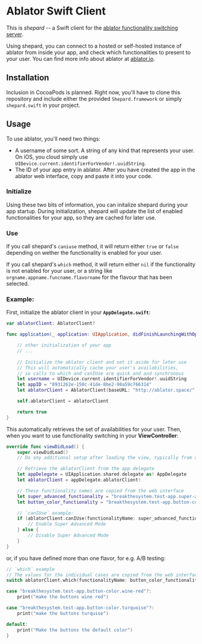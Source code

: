 # Ablator Swift Client
This is *shepard* -- a Swift client for the [ablator functionality switching server](https://github.com/ablator/ablator/).

Using shepard, you can connect to a hosted or self-hosted instance of ablator from inside your app, and check which functionalities to present to your user. You can find more info about ablator at [ablator.io](http://ablator.io/).

## Installation
Inclusion in CocoaPods is planned. Right now, you'll have to clone this repository and include either the provided `Shepard.framework` or simply `shepard.swift` in your project.

## Usage
To use ablator, you'll need two things: 

- A username of some sort. A string of any kind that represents your user. On iOS, you cloud simply use `UIDevice.current.identifierForVendor!.uuidString`.
- The ID of your app entry in ablator. After you have created the app in the ablator web interface, copy and paste it into your code.

### Initialize

Using these two bits of information, you can initalize shepard during your app startup. During initialization, shepard will update the list
of enabled functionalities for your app, so they are cached for later use.

### Use

If you call shepard's `caniuse` method, it will return either `true` or `false` depending on wether the functionality is enabled for your user.

If you call shepard's `which` method, it will return either `nil` if the functionality is not enabled for your user, or a string like `orgname.appname.funcname.flavorname` for the flavour that has been selected.

### Example:

First, initialize the ablator client in your **`AppDelegate.swift`**:

```swift
var ablatorClient: AblatorClient?

func application(_ application: UIApplication, didFinishLaunchingWithOptions launchOptions: [UIApplicationLaunchOptionsKey: Any]?) -> Bool {

    // other initialization of your app
    // ...
    
    // Initialize the ablator client and set it aside for later use
    // This will automatically cache your user's availabilities,
    // so calls to which and canIUse are quick and and synchronous
    let username = UIDevice.current.identifierForVendor!.uuidString
    let appID = "8931262e-150c-41de-8be2-98a59c766314"
    let ablatorClient = AblatorClient(baseURL: "http://ablator.space/", username: username, appID: appID)

    self.ablatorClient = ablatorClient

    return true
}
```

This automatically retrieves the set of availabilities for your user. Then, when you want to use functionality switching in your **ViewController**:

```swift
override func viewDidLoad() {
    super.viewDidLoad()
    // Do any additional setup after loading the view, typically from a nib.

    // Retrieve the ablatorClient from the app delegate
    let appDelegate = UIApplication.shared.delegate as! AppDelegate
    let ablatorClient = appDelegate.ablatorClient!

    // These functionality names are copied from the web interface
    let super_advanced_functionality = "breakthesystem.test-app.super-advanced-functionality"
    let button_color_functionality = "breakthesystem.test-app.button-color"

    // `canIUse` example:
    if (ablatorClient.canIUse(functionalityName: super_advanced_functionality)) {
        // Enable Super Advanced Mode
    } else {
        // Disable Super Advanced Mode
    }
}
```

or, if you have defined more than one flavor, for e.g. A/B testing:

```swift
// `which` example
// The values for the individual cases are copied from the web interface
switch ablatorClient.which(functionalityName: button_color_functionality) {

case "breakthesystem.test-app.button-color.wine-red"?:
    print("make the buttons wine red")

case "breakthesystem.test-app.button-color.turquoise"?:
    print("make the buttons turquise")

default:
    print("Make the buttons the default color")
}
```
